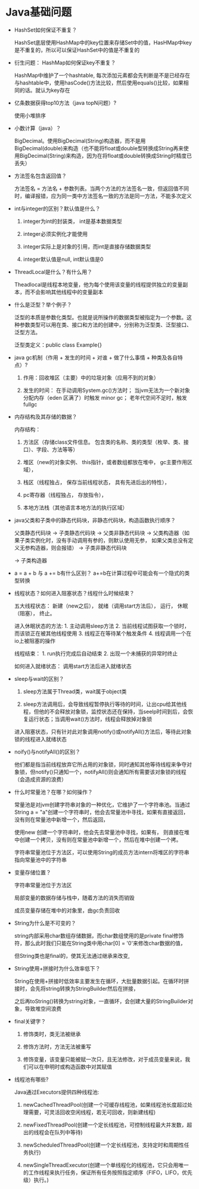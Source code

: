 # Java基础问题

* HashSet如何保证不重复？
  
    HashSet底层使用HashMap中的key位置来存储Set中的值，HasHMap中key是不重复的，所以可以保证HashSet中的值是不重复的

* 衍生问题： HashMap如何保证key不重复？
   
    HashMap中维护了一个hashtable, 每次添加元素都会先判断是不是已经存在与hashtable中，使用hasCode()方法比较，然后使用equals()比较，如果相同的话。就认为key存在
    
* 亿条数据获得top10方法（java topN问题）?
   
    使用小堆排序

* 小数计算（java）？
   
    BigDecimal。使用BigDecimal(String)构造器，而不是用 BigDecimal(double)来构造（也不能将float或double型转换成String再来使用BigDecimal(String)来构造，因为在将float或double转换成String时精度已丢失）

* 方法签名包含返回值？
   
    方法签名 = 方法名 + 参数列表。当两个方法的方法签名一致，但返回值不同时，编译报错，应为同一类中方法签名一致的方法是同一方法，不能多次定义

* int与integer的区别？默认值是什么？
   
    1. integer为int的封装类， int是基本数据类型
    
    2. integer必须实例化才能使用
    
    3. integer实际上是对象的引用，而int是直接存储数据类型
    
    4. integer默认值是null, int默认值是0

*  ThreadLocal是什么？有什么用？
    
    Theadlocal是线程本地变量，他为每个使用该变量的线程提供独立的变量副本，而不会影响其他线程中的变量副本

*  什么是泛型？举个例子？
    
    泛型的本质是参数化类型。也就是说所操作的数据类型被指定为一个参数。这种参数类型可以用在类、接口和方法的创建中，分别称为泛型类、泛型接口、泛型方法。
    
    泛型类定义：public class Example<T>{}

*  java gc机制（作用 + 发生的时间 + 对谁 + 做了什么事情 + 种类及各自特点）?
    
    1. 作用：回收堆区（主要）中的垃圾对象（应用不到的对象）
    
    2. 发生的时间： 在手动调用System.gc()方法时； 当jvm无法为一个新对象分配内存（eden 区满了）时触发 minor gc； 老年代空间不足时，触发fullgc

*  内存结构及其存储的数据？
    
    内存结构： 
    
    1. 方法区（存储class文件信息。 包含类的名称、类的类型（枚举、类、接口）、字段、方法等等）
    
    2. 堆区（new的对象实例、 this指针，或者数组都放在堆中， gc主要作用区域），
    
    3. 栈区（线程独占， 保存当前线程状态， 具有先进后出的特性），
    
    4. pc寄存器（线程独占， 存放指令），
    
    5. 本地方法栈（其他语言本地方法的执行区域）

*  java父类和子类中的静态代码块，非静态代码块，构造函数执行顺序？
    
    父类静态代码块 -> 子类静态代码块 -> 父类非静态代码块 -> 父类构造器（如果子类实例化时，没有手动调用有参的，则默认使用无参， 如果父类总没有定义无参构造器，则会报错） -> 子类非静态代码块 
    
    -> 子类构造器

*  a = a + b 与 a += b有什么区别？ a+=b在计算过程中可能会有一个隐式的类型转换

*  线程状态？如何进入阻塞状态？线程什么时候结束？
    
    五大线程状态： 新建（new之后）， 就绪（调用start方法后）， 运行， 休眠（阻塞）， 终止。
    
    进入休眠状态的方法: 1. 主动调用sleep方法 2. 当前线程试图获取一个锁时，而该锁正在被其他线程使用 3. 线程正在等待某个触发条件 4. 线程调用一个在io上被阻塞的操作
    
    线程结束： 1. run执行完成后自动结束 2. 出现一个未捕获的异常时终止
    
    如何进入就绪状态： 调用start方法后进入就绪状态

*  sleep与wait的区别？
    
    1. sleep方法属于Thread类，wait属于object类
    
    2. sleep方法调用后，会导致线程暂停执行等待的时间，让出cpu给其他线程，但他的不会释放对象锁，监控状态还在保持，当seelp时间到后，会恢复运行状态；当调用wait()方法时，线程会释放掉对象锁
    
    进入阻塞状态，只有针对此对象调用notify()或notifyAll()方法后，等待此对象锁的线程进入就绪状态

*  noify()与notifyAll()的区别？
    
    他们都是指当前线程放弃它所占用的对象锁，同时通知其他等待线程来争夺对象锁，但notify()只通知一个，notifyAll()则会通知所有需要该对象锁的线程（会造成资源的浪费）

*  什么时常量池？在哪？如何操作？
    
    常量池是对jvm创建字符串对象的一种优化，它维护了一个字符串池。当通过String a = "a"创建一个字符串时，他会去常量池中寻找，如果有直接返回，没有则在常量池中新增一个，然后返回，
    
    使用new 创建一个字符串时，他会先去常量池中寻找，如果有， 则直接在堆中创建一个拷贝，没有则在常量池中新增一个，然后在堆中创建一个拷。
    
    字符串常量池位于方法区，可以使用String的成员方法intern将堆区的字符串指向常量池中的字符串

* 变量存储位置？
    
    字符串常量池位于方法区
    
    局部变量的数据存储与栈中，随着方法的消失而销毁
    
    成员变量存储在堆中的对象里，由gc负责回收

* String为什么是不可变的？
    
    string内部采用char数组存储数据，而char数组使用的是private final修饰符，那么此时我们只能在String类中用char[0] = '0'来修改char数据的值，
    
    但String类也是final的，使其无法通过继承来改变,

* String使用+拼接时为什么效率低下？
    
    String在使用+拼接时低效率主要发生在循环，大批量数据引起。在循环时拼接时，会先将string转换为StringBuilder然后在拼接，
    
    之后再toString()转换为string对象，一直循环，会创建大量的StringBuilder对象，导致堆空间浪费

* final关键字？
    
    1. 修饰类时，类无法被继承
    
    2. 修饰方法时，方法无法被重写
    
    3. 修饰变量，该变量只能被赋一次只，且无法修改，对于成员变量来说，我们可以在申明时或构造函数中对其赋值


* 线程池有哪些?
    
    Java通过Executors提供四种线程池: 
    
    1. newCachedThreadPool(创建一个可缓存线程池，如果线程池长度超过处理需要，可灵活回收空闲线程，若无可回收，则新建线程)
    
    2. newFixedThreadPool(创建一个定长线程池，可控制线程最大并发数，超出的线程会在队列中等待)
    
    3. newScheduledThreadPool(创建一个定长线程池，支持定时和周期性任务执行)
    
    4. newSingleThreadExecutor(创建一个单线程化的线程池，它只会用唯一的工作线程来执行任务，保证所有任务按照指定顺序（FIFO，LIFO，优先级）执行。)